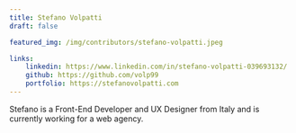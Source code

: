 ```yaml
---
title: Stefano Volpatti
draft: false

featured_img: /img/contributors/stefano-volpatti.jpeg

links:
    linkedin: https://www.linkedin.com/in/stefano-volpatti-039693132/
    github: https://github.com/volp99
    portfolio: https://stefanovolpatti.com
---
```


Stefano is a Front-End Developer and UX Designer from Italy and is currently working for a web agency.


